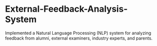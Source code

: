 # External-Feedback-Analysis-System
Implemented a Natural Language Processing (NLP) system for analyzing feedback from alumni, external examiners, industry experts, and parents.
